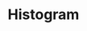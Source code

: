 ---
title: Histogram
latex: \text{Height of}\  B_i = \frac{\text{number of x's in bin}\  B_i}{n \vert B_i \vert}
---